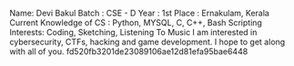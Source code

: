 Name: Devi Bakul
Batch : CSE - D
Year : 1st
Place : Ernakulam, Kerala
Current Knowledge of CS : Python, MYSQL, C, C++, Bash Scripting
Interests: Coding, Sketching, Listening To Music
I am interested in cybersecurity, CTFs, hacking and game development. I hope to get along with all of you.
fd520fb3201de23089106ae12d81efa95bae6448
